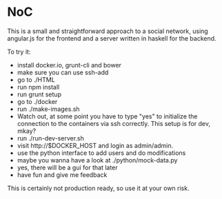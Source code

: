 # NoC

This is a small and straightforward approach to a social network, using 
angular.js for the frontend and a server written in haskell for the 
backend.

To try it:

* install docker.io, grunt-cli and bower
* make sure you can use ssh-add
* go to ./HTML
* run npm install
* run grunt setup 
* go to ./docker
* run ./make-images.sh
* Watch out, at some point you have to type "yes" to initialize
  the connection to the containers via ssh correctly. This setup
  is for dev, mkay?
* run ./run-dev-server.sh
* visit http://$DOCKER_HOST and login as admin/admin.
* use the python interface to add users and do modifications
* maybe you wanna have a look at ./python/mock-data.py
* yes, there will be a gui for that later
* have fun and give me feedback

This is certainly not production ready, so use it at your own risk.
